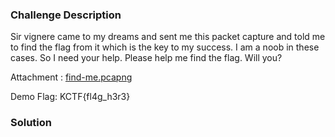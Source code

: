 ### Challenge Description

Sir vignere came to my dreams and sent me this packet capture and told me to find the flag from it which is the key to my success. I am a noob in these cases. So I need your help. Please help me find the flag. Will you?

Attachment : [find-me.pcapng](attachments/hello/find-me.pcapng)

Demo Flag: KCTF{fl4g_h3r3}

### Solution 

